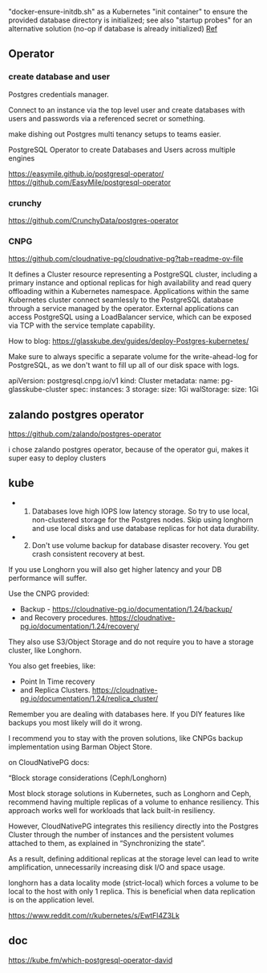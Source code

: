 


"docker-ensure-initdb.sh" as a Kubernetes "init container"
to ensure the provided database directory is initialized; see also "startup probes" for an alternative solution
(no-op if database is already initialized)
[Ref](https://github.com/docker-library/postgres/blob/d08757ccb56ee047efd76c41dbc148e2e2c4f68f/16/bookworm/docker-ensure-initdb.sh)
## Operator

### create database and user

Postgres credentials manager.

Connect to an instance via the top level user and create databases with users and passwords via a referenced secret or something.

make dishing out Postgres multi tenancy setups to teams easier.

PostgreSQL Operator to create Databases and Users across multiple engines

https://easymile.github.io/postgresql-operator/
https://github.com/EasyMile/postgresql-operator

### crunchy

https://github.com/CrunchyData/postgres-operator

### CNPG

https://github.com/cloudnative-pg/cloudnative-pg?tab=readme-ov-file

It defines a Cluster resource representing a PostgreSQL cluster, including a primary instance and optional replicas for high availability and read query offloading within a Kubernetes namespace. Applications within the same Kubernetes cluster connect seamlessly to the PostgreSQL database through a service managed by the operator. External applications can access PostgreSQL using a LoadBalancer service, which can be exposed via TCP with the service template capability.

How to blog:
https://glasskube.dev/guides/deploy-Postgres-kubernetes/

Make sure to always specific a separate volume for the write-ahead-log for PostgreSQL, as we don't want to fill up all of our disk space with logs.

apiVersion: postgresql.cnpg.io/v1
kind: Cluster
metadata:
  name: pg-glasskube-cluster
spec:
  instances: 3
  storage:
    size: 1Gi
  walStorage:
    size: 1Gi

## zalando postgres operator


https://github.com/zalando/postgres-operator


i chose zalando postgres operator, because of the operator gui, makes it super easy to deploy clusters


## kube

* 1. Databases love high IOPS low latency storage. So try to use local, non-clustered storage for the Postgres nodes. Skip using longhorn and use local disks and use database replicas for hot data durability. 
* 2. Don't use volume backup for database disaster recovery. You get crash consistent recovery at best. 

If you use Longhorn you will also get higher latency and your DB performance will suffer. 

Use the CNPG provided:
* Backup - https://cloudnative-pg.io/documentation/1.24/backup/
* and Recovery procedures. https://cloudnative-pg.io/documentation/1.24/recovery/

They also use S3/Object Storage and do not require you to have a storage cluster, like Longhorn. 

You also get freebies, like:
* Point In Time recovery 
* and Replica Clusters. https://cloudnative-pg.io/documentation/1.24/replica_cluster/

Remember you are dealing with databases here. If you DIY features like backups you most likely will do it wrong. 

I recommend you to stay with the proven solutions, like CNPGs backup implementation using Barman Object Store.

on CloudNativePG docs:

“Block storage considerations (Ceph/Longhorn)

Most block storage solutions in Kubernetes, such as Longhorn and Ceph, recommend having multiple replicas of a volume to enhance resiliency. This approach works well for workloads that lack built-in resiliency.

However, CloudNativePG integrates this resiliency directly into the Postgres Cluster through the number of instances and the persistent volumes attached to them, as explained in “Synchronizing the state”.

As a result, defining additional replicas at the storage level can lead to write amplification, unnecessarily increasing disk I/O and space usage.

longhorn has a data locality mode (strict-local) which forces a volume to be local to the host with only 1 replica. This is beneficial when data replication is on the application level.

https://www.reddit.com/r/kubernetes/s/EwtFl4Z3Lk


## doc

https://kube.fm/which-postgresql-operator-david